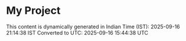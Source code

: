 # My Project

This content is dynamically generated in Indian Time (IST): 2025-09-16 21:14:38 IST
Converted to UTC: 2025-09-16 15:44:38 UTC
